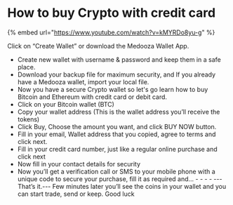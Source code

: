 # How to buy Crypto with credit card

{% embed url="https://www.youtube.com/watch?v=kMYRDo8yu-g" %}



Click on “Create Wallet” or download the Medooza Wallet App.

* Create new wallet with username & password and keep them in a safe place.
* Download your backup file for maximum security, and If you already have a Medooza wallet, import your local file.
* Now you have a secure Crypto wallet so let's go learn how to buy Bitcoin and Ethereum with credit card or debit card.
* Click on your Bitcoin wallet (BTC)
* Copy your wallet address (This is the wallet address you’ll receive the tokens)
* Click Buy, Choose the amount you want, and click BUY NOW button.
* Fill in your email, Wallet address that you copied, agree to terms and click next.
* Fill in your credit card number, just like a regular online purchase and click next
* Now fill in your contact details for security
* Now you’ll get a verification call or SMS to your mobile phone with a unique code to secure your purchase, fill it as required and... - - - - ---That’s it.--- Few minutes later you’ll see the coins in your wallet and you can start trade, send or keep. Good luck
